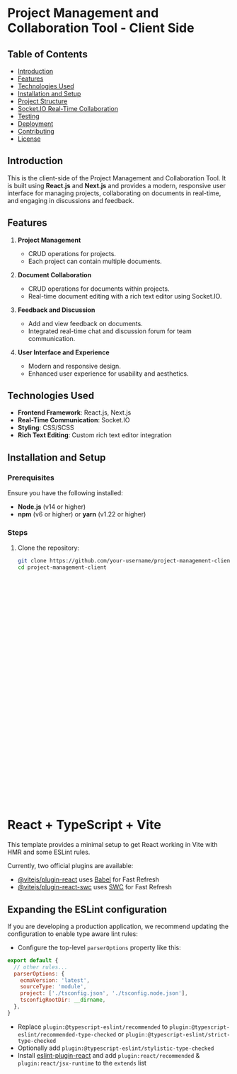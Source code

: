 
# Project Management and Collaboration Tool - Client Side

## Table of Contents
- [Introduction](#introduction)
- [Features](#features)
- [Technologies Used](#technologies-used)
- [Installation and Setup](#installation-and-setup)
- [Project Structure](#project-structure)
- [Socket.IO Real-Time Collaboration](#socketio-real-time-collaboration)
- [Testing](#testing)
- [Deployment](#deployment)
- [Contributing](#contributing)
- [License](#license)

## Introduction

This is the client-side of the Project Management and Collaboration Tool. It is built using **React.js** and **Next.js** and provides a modern, responsive user interface for managing projects, collaborating on documents in real-time, and engaging in discussions and feedback.

## Features

1. **Project Management**
   - CRUD operations for projects.
   - Each project can contain multiple documents.

2. **Document Collaboration**
   - CRUD operations for documents within projects.
   - Real-time document editing with a rich text editor using Socket.IO.

3. **Feedback and Discussion**
   - Add and view feedback on documents.
   - Integrated real-time chat and discussion forum for team communication.

4. **User Interface and Experience**
   - Modern and responsive design.
   - Enhanced user experience for usability and aesthetics.

## Technologies Used

- **Frontend Framework**: React.js, Next.js
- **Real-Time Communication**: Socket.IO
- **Styling**: CSS/SCSS
- **Rich Text Editing**: Custom rich text editor integration

## Installation and Setup

### Prerequisites

Ensure you have the following installed:
- **Node.js** (v14 or higher)
- **npm** (v6 or higher) or **yarn** (v1.22 or higher)

### Steps

1. Clone the repository:

   ```bash
   git clone https://github.com/your-username/project-management-client.git
   cd project-management-client







































# React + TypeScript + Vite

This template provides a minimal setup to get React working in Vite with HMR and some ESLint rules.

Currently, two official plugins are available:

- [@vitejs/plugin-react](https://github.com/vitejs/vite-plugin-react/blob/main/packages/plugin-react/README.md) uses [Babel](https://babeljs.io/) for Fast Refresh
- [@vitejs/plugin-react-swc](https://github.com/vitejs/vite-plugin-react-swc) uses [SWC](https://swc.rs/) for Fast Refresh

## Expanding the ESLint configuration

If you are developing a production application, we recommend updating the configuration to enable type aware lint rules:

- Configure the top-level `parserOptions` property like this:

```js
export default {
  // other rules...
  parserOptions: {
    ecmaVersion: 'latest',
    sourceType: 'module',
    project: ['./tsconfig.json', './tsconfig.node.json'],
    tsconfigRootDir: __dirname,
  },
}
```

- Replace `plugin:@typescript-eslint/recommended` to `plugin:@typescript-eslint/recommended-type-checked` or `plugin:@typescript-eslint/strict-type-checked`
- Optionally add `plugin:@typescript-eslint/stylistic-type-checked`
- Install [eslint-plugin-react](https://github.com/jsx-eslint/eslint-plugin-react) and add `plugin:react/recommended` & `plugin:react/jsx-runtime` to the `extends` list
